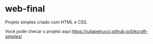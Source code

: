 # web-final

Projeto simples criado com HTML e CSS.

Você pode checar o projeto aqui https://juliapetrucci.github.io/bikcraft-simples/
